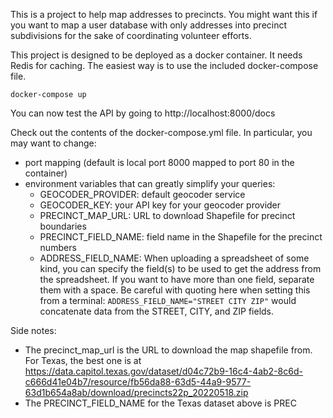 This is a project to help map addresses to precincts. You might want this if you want
to map a user database with only addresses into precinct subdivisions for the sake of
coordinating volunteer efforts.

This project is designed to be deployed as a docker container. It needs Redis for caching. The easiest way is to use the included docker-compose file.

    docker-compose up

You can now test the API by going to http://localhost:8000/docs

Check out the contents of the docker-compose.yml file. In particular, you may want to change:

- port mapping (default is local port 8000 mapped to port 80 in the container)
- environment variables that can greatly simplify your queries:
  - GEOCODER_PROVIDER: default geocoder service
  - GEOCODER_KEY: your API key for your geocoder provider
  - PRECINCT_MAP_URL: URL to download Shapefile for precinct boundaries
  - PRECINCT_FIELD_NAME: field name in the Shapefile for the precinct numbers
  - ADDRESS_FIELD_NAME: When uploading a spreadsheet of some kind, you can specify the field(s) to be used to get the address from the spreadsheet. If you want to have more than one field, separate them with a space. Be careful with quoting here when setting this from a terminal: `ADDRESS_FIELD_NAME="STREET CITY ZIP"` would concatenate data from the STREET, CITY, and ZIP fields.

Side notes:
* The precinct_map_url is the URL to download the map shapefile from. For Texas, the best one is at https://data.capitol.texas.gov/dataset/d04c72b9-16c4-4ab2-8c6d-c666d41e04b7/resource/fb56da88-63d5-44a9-9577-63d1b654a8ab/download/precincts22p_20220518.zip
* The PRECINCT_FIELD_NAME for the Texas dataset above is PREC

